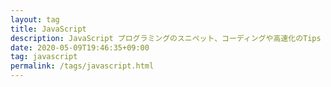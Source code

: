 ```yaml
---
layout: tag
title: JavaScript
description: JavaScript プログラミングのスニペット、コーディングや高速化のTips まとめ。
date: 2020-05-09T19:46:35+09:00
tag: javascript
permalink: /tags/javascript.html
---
```


